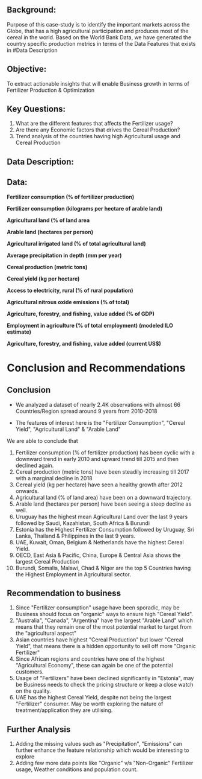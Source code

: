 ## Background: 
Purpose of this case-study is to identify the important markets across the Globe, that has a high agricultural participation and produces most of the cereal in the world. Based on the World Bank Data, we have generated the country specific production metrics in terms of the Data Features that exists in #Data Description
## Objective: 
To extract actionable insights that will enable Business growth in terms of Fertilizer Production & Optimization

## Key Questions:
1. What are the different features that affects the Fertilizer usage?
2. Are there any Economic factors that drives the Cereal Production?
3. Trend analysis of the countries having high Agricultural usage and Cereal Production

## Data Description:

## Data:

**Fertilizer consumption (% of fertilizer production)** 

**Fertilizer consumption (kilograms per hectare of arable land)**

**Agricultural land (% of land area**

**Arable land (hectares per person)**

**Agricultural irrigated land (% of total agricultural land)**

**Average precipitation in depth (mm per year)**

**Cereal production (metric tons)**

**Cereal yield (kg per hectare)**

**Access to electricity, rural (% of rural population)**

**Agricultural nitrous oxide emissions (% of total)**

**Agriculture, forestry, and fishing, value added (% of GDP)**

**Employment in agriculture (% of total employment) (modeled ILO estimate)**

**Agriculture, forestry, and fishing, value added (current US$)**

# **Conclusion and Recommendations**

## Conclusion

* We analyzed a dataset of nearly 2.4K observations with almost 66 Countries/Region spread around 9 years from 2010-2018

* The features of interest here is the "Fertilizer Consumption", "Cereal Yield", "Agricultural Land" & "Arable Land"  

We are able to conclude that 

1. Fertilizer consumption (% of fertilizer production) has been cyclic with a downward trend in early 2010 and upward trend till 2015 and then declined again.
2. Cereal production (metric tons) have been steadily increasing till 2017 with a marginal decline in 2018
3. Cereal yield (kg per hectare) have seen a healthy growth after 2012 onwards.
4. Agricultural land (% of land area) have been on a downward trajectory.
5. Arable land (hectares per person) have been seeing a steep decline as well.
6. Uruguay has the highest mean Agricultural Land over the last 9 years followed by Saudi, Kazahistan, South Africa & Burundi
7. Estonia has the Highest Fertilizer Consumption followed by Uruguay, Sri Lanka, Thailand & Philippines in the last 9 years.
8. UAE, Kuwait, Oman, Belgium & Netherlands have the highest Cereal Yield.
9. OECD, East Asia & Pacific, China, Europe & Central Asia shows the largest Cereal Production
10. Burundi, Somalia, Malawi, Chad & Niger are the top 5 Countries having the Highest Employment in Agricultural sector.


## Recommendation to business

1. Since "Fertilizer consumption" usage have been sporadic, may be Business should focus on "organic" ways to ensure high "Cereal Yield".
2. "Australia", "Canada", "Argentina" have the largest "Arable Land" which means that they remain one of the most potential market to target from the "agricultural aspect"
3. Asian countries have highest "Cereal Production" but lower "Cereal Yield", that means there is a hidden opportunity to sell off more "Organic Fertilizer"
4. Since African regions and countries have one of the highest "Agricultural Economy", these can again be one of the potential customers.
5. Usage of "Fertilizers" have been declined significantly in "Estonia", may be Business needs to check the pricing structure or keep a close watch on the quality.
6. UAE has the highest Cereal Yield, despite not being the largest "Fertilizer" consumer. May be worth exploring the nature of treatment/application they are utilising.

##  Further Analysis

1. Adding the missing values such as "Precipitation", "Emissions" can further enhance the feature relationship which would be interesting to explore
2. Adding few more data points like "Organic" v/s "Non-Organic" Fertilizer usage, Weather conditions and population count.
